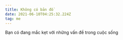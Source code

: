 ```yaml
---
title: Không có bản đồ
date: 2021-06-10T04:25:32.224Z
tag: me
---
```

Bạn có đang mắc kẹt với những vấn đề trong cuộc sống